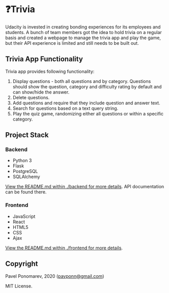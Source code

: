 # ❓Trivia

Udacity is invested in creating bonding experiences for its employees and students. A bunch of team members got the idea to hold trivia on a regular basis and created a  webpage to manage the trivia app and play the game, but their API experience is limited and still needs to be built out. 

## Trivia App Functionality

Trivia app provides following functionality:

1) Display questions - both all questions and by category. Questions should show the question, category and difficulty rating by default and can show/hide the answer. 
2) Delete questions.
3) Add questions and require that they include question and answer text.
4) Search for questions based on a text query string.
5) Play the quiz game, randomizing either all questions or within a specific category. 


## Project Stack

### Backend

- Python 3
- Flask
- PostgreSQL
- SQLAlchemy

[View the README.md within ./backend for more details](backend/README.md). API documentation can be found there.

### Frontend

- JavaScript
- React
- HTML5
- CSS
- Ajax

[View the README.md within ./frontend for more details](./frontend/README.md).


## Copyright
Pavel Ponomarev, 2020 (pavponn@gmail.com)

MIT License.
